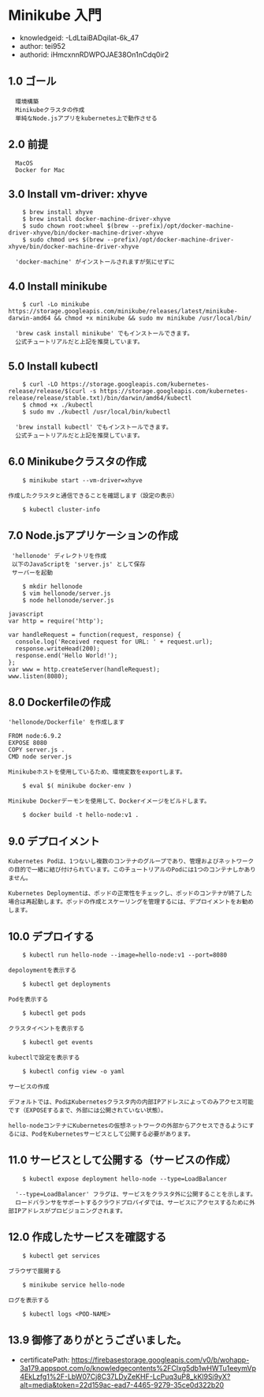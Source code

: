Minikube 入門
====
* knowledgeid: -LdLtaiBADqiIat-6k_47
* author: tei952
* authorid: iHmcxnnRDWPOJAE38On1nCdq0ir2

## 1.0 ゴール
```
  環境構築
  Minikubeクラスタの作成
  単純なNode.jsアプリをkubernetes上で動作させる
```
## 2.0 前提
```
  MacOS
  Docker for Mac
```
## 3.0 Install vm-driver: xhyve
```
    $ brew install xhyve
    $ brew install docker-machine-driver-xhyve
    $ sudo chown root:wheel $(brew --prefix)/opt/docker-machine-driver-xhyve/bin/docker-machine-driver-xhyve
    $ sudo chmod u+s $(brew --prefix)/opt/docker-machine-driver-xhyve/bin/docker-machine-driver-xhyve

  'docker-machine' がインストールされますが気にせずに
```
## 4.0 Install minikube
```
    $ curl -Lo minikube https://storage.googleapis.com/minikube/releases/latest/minikube-darwin-amd64 && chmod +x minikube && sudo mv minikube /usr/local/bin/

  'brew cask install minikube' でもインストールできます。
  公式チュートリアルだと上記を推奨しています。
```
## 5.0 Install kubectl
```
    $ curl -LO https://storage.googleapis.com/kubernetes-release/release/$(curl -s https://storage.googleapis.com/kubernetes-release/release/stable.txt)/bin/darwin/amd64/kubectl
    $ chmod +x ./kubectl
    $ sudo mv ./kubectl /usr/local/bin/kubectl

  'brew install kubectl' でもインストールできます。
  公式チュートリアルだと上記を推奨しています。
```
## 6.0 Minikubeクラスタの作成
```
    $ minikube start --vm-driver=xhyve

作成したクラスタと通信できることを確認します（設定の表示）

    $ kubectl cluster-info
```
## 7.0 Node.jsアプリケーションの作成
```
 'hellonode' ディレクトリを作成
 以下のJavaScriptを 'server.js' として保存
 サーバーを起動

    $ mkdir hellonode
    $ vim hellonode/server.js
    $ node hellonode/server.js

javascript
var http = require('http');

var handleRequest = function(request, response) {
  console.log('Received request for URL: ' + request.url);
  response.writeHead(200);
  response.end('Hello World!');
};
var www = http.createServer(handleRequest);
www.listen(8080);
```

## 8.0 Dockerfileの作成
```
'hellonode/Dockerfile' を作成します

FROM node:6.9.2
EXPOSE 8080
COPY server.js .
CMD node server.js

Minikubeホストを使用しているため、環境変数をexportします。

    $ eval $( minikube docker-env ) 

Minikube Dockerデーモンを使用して、Dockerイメージをビルドします。

    $ docker build -t hello-node:v1 .
```
## 9.0 デプロイメント
```
Kubernetes Podは、1つないし複数のコンテナのグループであり、管理およびネットワークの目的で一緒に結び付けられています。このチュートリアルのPodには1つのコンテナしかありません。

Kubernetes Deploymentは、ポッドの正常性をチェックし、ポッドのコンテナが終了した場合は再起動します。ポッドの作成とスケーリングを管理するには、デプロイメントをお勧めします。
```
## 10.0 デプロイする
```
    $ kubectl run hello-node --image=hello-node:v1 --port=8080 

depoloymentを表示する

    $ kubectl get deployments

Podを表示する

    $ kubectl get pods

クラスタイベントを表示する

    $ kubectl get events

kubectlで設定を表示する

    $ kubectl config view -o yaml

サービスの作成

デフォルトでは、PodはKubernetesクラスタ内の内部IPアドレスによってのみアクセス可能です（EXPOSEするまで、外部には公開されていない状態）。

hello-nodeコンテナにKubernetesの仮想ネットワークの外部からアクセスできるようにするには、PodをKubernetesサービスとして公開する必要があります。
```
## 11.0 サービスとして公開する（サービスの作成）
```
    $ kubectl expose deployment hello-node --type=LoadBalancer

  '--type=LoadBalancer' フラグは、サービスをクラスタ外に公開することを示します。
  ロードバランサをサポートするクラウドプロバイダでは、サービスにアクセスするために外部IPアドレスがプロビジョニングされます。
```
## 12.0 作成したサービスを確認する
```
    $ kubectl get services

ブラウザで展開する

    $ minikube service hello-node

ログを表示する

    $ kubectl logs <POD-NAME>
```
## 13.9 御修了ありがとうございました。
* certificatePath: https://firebasestorage.googleapis.com/v0/b/wohapp-3a179.appspot.com/o/knowledgecontents%2FCIxg5db1wHWTu1eeymVp4EkLzfg1%2F-LbW07Cj8C37LDyZeKHF-LcPuq3uP8_kKl9Si9yX?alt=media&token=22d159ac-ead7-4465-9279-35ce0d322b20
